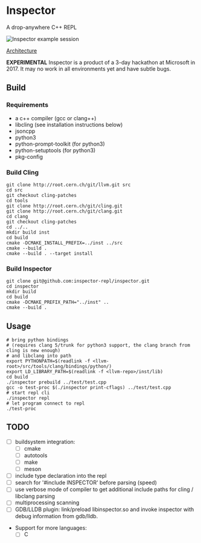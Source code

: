 # Inspector
A drop-anywhere C++ REPL

![Inspector example session](https://i.imgur.com/D7MQrDU.png "Inspector")

[Architecture](https://dl.thalheim.io/NZkYAQMe9Rj2zirgQlJrlA/Inspector-Architecture.html)

**EXPERIMENTAL** Inspector is a product of a 3-day hackathon at Microsoft in 2017.
It may no work in all environments yet and have subtle bugs.

## Build

### Requirements

- a c++ compiler (gcc or clang++)
- libcling (see installation instructions below)
- jsoncpp
- python3
- python-prompt-toolkit (for python3)
- python-setuptools (for python3)
- pkg-config

### Build Cling

```
git clone http://root.cern.ch/git/llvm.git src
cd src
git checkout cling-patches
cd tools
git clone http://root.cern.ch/git/cling.git
git clone http://root.cern.ch/git/clang.git
cd clang
git checkout cling-patches
cd ../..
mkdir build inst
cd build
cmake -DCMAKE_INSTALL_PREFIX=../inst ../src
cmake --build .
cmake --build . --target install
```

### Build Inspector

```
git clone git@github.com:inspector-repl/inspector.git
cd inspector
mkdir build
cd build
cmake -DCMAKE_PREFIX_PATH="../inst" ..
cmake --build .
```

## Usage

```
# bring python bindings
# (requires clang 5/trunk for python3 support, the clang branch from cling is new enough)
# and libclang into path
export PYTHONPATH=$(readlink -f <llvm-root>/src/tools/clang/bindings/python/)
export LD_LIBRARY_PATH=$(readlink -f <llvm-repo>/inst/lib)
cd build
./inspector prebuild ../test/test.cpp
gcc -o test-proc $(./inspector print-cflags) ../test/test.cpp
# start repl cli
./inspector repl
# let program connect to repl
./test-proc
```

## TODO

- [ ] buildsystem integration:
  - [ ] cmake
  - [ ] autotools
  - [ ] make
  - [ ] meson
- [ ] include type declaration into the repl
- [ ] search for '#include INSPECTOR' before parsing (speed)
- [ ] use verbose mode of compiler to get additional include paths for cling /
      libclang parsing
- [ ] multiprocessing scanning
- [ ] GDB/LLDB plugin: link/preload libinspector.so and invoke inspector with debug information from gdb/lldb. 
- Support for more languages:
   - [ ] C
